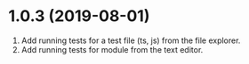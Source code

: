 # 1.0.3 (2019-08-01)
1. Add running tests for a test file (ts, js) from the file explorer.
2. Add running tests for module from the text editor.
